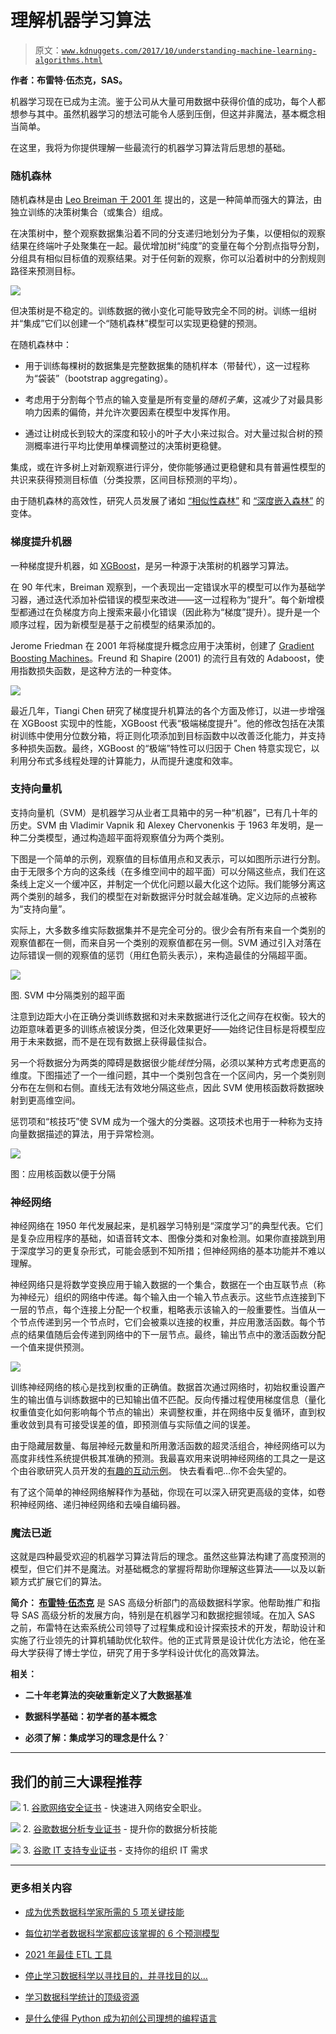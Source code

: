 # 理解机器学习算法

> 原文：[`www.kdnuggets.com/2017/10/understanding-machine-learning-algorithms.html`](https://www.kdnuggets.com/2017/10/understanding-machine_learning_algorithms.html)

**作者：布雷特·伍杰克，SAS。**

机器学习现在已成为主流。鉴于公司从大量可用数据中获得价值的成功，每个人都想参与其中。虽然机器学习的想法可能令人感到压倒，但这并非魔法，基本概念相当简单。

在这里，我将为你提供理解一些最流行的机器学习算法背后思想的基础。

### 随机森林

随机森林是由 [Leo Breiman 于 2001 年](https://www.stat.berkeley.edu/~breiman/randomforest2001.pdf) 提出的，这是一种简单而强大的算法，由独立训练的决策树集合（或集合）组成。

在决策树中，整个观察数据集沿着不同的分支递归地划分为子集，以便相似的观察结果在终端叶子处聚集在一起。最优增加树“纯度”的变量在每个分割点指导分割，分组具有相似目标值的观察结果。对于任何新的观察，你可以沿着树中的分割规则路径来预测目标。

![](img/98b7e01c3a28ecaa616770c0987f5bf4.png)

但决策树是不稳定的。训练数据的微小变化可能导致完全不同的树。训练一组树并“集成”它们以创建一个“随机森林”模型可以实现更稳健的预测。

在随机森林中：

+   用于训练每棵树的数据集是完整数据集的随机样本（带替代），这一过程称为“袋装”（bootstrap aggregating）。

+   考虑用于分割每个节点的输入变量是所有变量的*随机子集*，这减少了对最具影响力因素的偏倚，并允许次要因素在模型中发挥作用。

+   通过让树成长到较大的深度和较小的叶子大小来过拟合。对大量过拟合树的预测概率进行平均比使用单棵调整过的决策树更稳健。

集成，或在许多树上对新观察进行评分，使你能够通过更稳健和具有普遍性模型的共识来获得预测目标值（分类投票，区间目标预测的平均）。

由于随机森林的高效性，研究人员发展了诸如 [“相似性森林”](http://www.kdd.org/kdd2017/papers/view/similarity-forests) 和 [“深度嵌入森林”](https://dl.acm.org/citation.cfm?id=3098059) 的变体。

### 梯度提升机器

一种梯度提升机器，如 [XGBoost](http://www.kdd.org/kdd2016/papers/files/rfp0697-chenAemb.pdf)，是另一种源于决策树的机器学习算法。

在 90 年代末，Breiman 观察到，一个表现出一定错误水平的模型可以作为基础学习器，通过迭代添加补偿错误的模型来改进——这一过程称为“提升”。每个新增模型都通过在负梯度方向上搜索来最小化错误（因此称为“梯度”提升）。提升是一个顺序过程，因为新模型是基于之前模型的结果添加的。

Jerome Friedman 在 2001 年将梯度提升概念应用于决策树，创建了 [Gradient Boosting Machines](https://statweb.stanford.edu/~jhf/ftp/trebst.pdf)。Freund 和 Shapire (2001) 的流行且有效的 Adaboost，使用指数损失函数，是这种方法的一种变体。

![](img/4d3460a4818b8eb9d8198c5068bbb315.png)

最近几年，Tiangi Chen 研究了梯度提升机算法的各个方面及修订，以进一步增强在 XGBoost 实现中的性能，XGBoost 代表“极端梯度提升”。他的修改包括在决策树训练中使用分位数分箱，将正则化项添加到目标函数中以改善泛化能力，并支持多种损失函数。最终，XGBoost 的“极端”特性可以归因于 Chen 特意实现它，以利用分布式多线程处理的计算能力，从而提升速度和效率。

### 支持向量机

支持向量机（SVM）是机器学习从业者工具箱中的另一种“机器”，已有几十年的历史。SVM 由 Vladimir Vapnik 和 Alexey Chervonenkis 于 1963 年发明，是一种二分类模型，通过构造超平面将观察值分为两个类别。

下图是一个简单的示例，观察值的目标值用点和叉表示，可以如图所示进行分割。由于无限多个方向的这条线（在多维空间中的超平面）可以分隔这些点，我们在这条线上定义一个缓冲区，并制定一个优化问题以最大化这个边际。我们能够分离这两个类别的越多，我们的模型在对新数据评分时就会越准确。定义边际的点被称为“支持向量”。

实际上，大多数多维实际数据集并不是完全可分的。很少会有所有来自一个类别的观察值都在一侧，而来自另一个类别的观察值都在另一侧。SVM 通过引入对落在边际错误一侧的观察值的惩罚（用红色箭头表示），来构造最佳的分隔超平面。

![](img/82e478840cffc34c494f7a2987bb8dbf.png)

图. SVM 中分隔类别的超平面

注意到边距大小在正确分类训练数据和对未来数据进行泛化之间存在权衡。较大的边距意味着更多的训练点被误分类，但泛化效果更好——始终记住目标是将模型应用于未来数据，而不是在现有数据上获得最佳拟合。

另一个将数据分为两类的障碍是数据很少能*线性*分隔，必须以某种方式考虑更高的维度。下图描述了一个一维问题，其中一个类别包含在一个区间内，另一个类别则分布在左侧和右侧。直线无法有效地分隔这些点，因此 SVM 使用核函数将数据映射到更高维空间。

惩罚项和“核技巧”使 SVM 成为一个强大的分类器。这项技术也用于一种称为支持向量数据描述的算法，用于异常检测。

![](img/41f90cb27db6e58caa007b4f07838e9f.png)

图：应用核函数以便于分隔

### 神经网络

神经网络在 1950 年代发展起来，是机器学习特别是“深度学习”的典型代表。它们是复杂应用程序的基础，如语音转文本、图像分类和对象检测。如果你直接跳到用于深度学习的更复杂形式，可能会感到不知所措；但神经网络的基本功能并不难以理解。

神经网络只是将数学变换应用于输入数据的一个集合，数据在一个由互联节点（称为神经元）组织的网络中传递。每个输入由一个输入节点表示。这些节点连接到下一层的节点，每个连接上分配一个权重，粗略表示该输入的一般重要性。当值从一个节点传递到另一个节点时，它们会被乘以连接的权重，并应用激活函数。每个节点的结果值随后会传递到网络中的下一层节点。最终，输出节点中的激活函数分配一个值来提供预测。

![](img/8b032ecbc673c5bab633d9041f068fa3.png)

训练神经网络的核心是找到权重的正确值。数据首次通过网络时，初始权重设置产生的输出值与训练数据中的已知输出值不匹配。反向传播过程使用梯度信息（量化权重值变化如何影响每个节点的输出）来调整权重，并在网络中反复循环，直到权重收敛到具有可接受误差的值，即预测值与实际值之间的误差。

由于隐藏层数量、每层神经元数量和所用激活函数的超灵活组合，神经网络可以为高度非线性系统提供极其准确的预测。我最喜欢用来说明神经网络的工具之一是这个由谷歌研究人员开发的[有趣的互动示例](https://playground.tensorflow.org/)。 快去看看吧…你不会失望的。

有了这个简单的神经网络解释作为基础，你现在可以深入研究更高级的变体，如卷积神经网络、递归神经网络和去噪自编码器。

### 魔法已逝

这就是四种最受欢迎的机器学习算法背后的理念。虽然这些算法构建了高度预测的模型，但它们并不是魔法。对基础概念的掌握将帮助你理解这些算法——以及以新颖方式扩展它们的算法。

**简介： [布雷特·伍杰克](https://www.linkedin.com/in/brettwujek/)** 是 SAS 高级分析部门的高级数据科学家。他帮助推广和指导 SAS 高级分析的发展方向，特别是在机器学习和数据挖掘领域。在加入 SAS 之前，布雷特在达索系统公司领导了过程集成和设计探索技术的开发，帮助设计和实施了行业领先的计算机辅助优化软件。他的正式背景是设计优化方法论，他在圣母大学获得了博士学位，研究了用于多学科设计优化的高效算法。

**相关：**

+   **二十年老算法的突破重新定义了大数据基准**

+   **数据科学基础：初学者的基本概念**

+   **必须了解：集成学习的理念是什么？**`

* * *

## 我们的前三大课程推荐

![](img/0244c01ba9267c002ef39d4907e0b8fb.png) 1\. [谷歌网络安全证书](https://www.kdnuggets.com/google-cybersecurity) - 快速进入网络安全职业。

![](img/e225c49c3c91745821c8c0368bf04711.png) 2\. [谷歌数据分析专业证书](https://www.kdnuggets.com/google-data-analytics) - 提升你的数据分析技能

![](img/0244c01ba9267c002ef39d4907e0b8fb.png) 3\. [谷歌 IT 支持专业证书](https://www.kdnuggets.com/google-itsupport) - 支持你的组织 IT 需求

* * *

### 更多相关内容

+   [成为优秀数据科学家所需的 5 项关键技能](https://www.kdnuggets.com/2021/12/5-key-skills-needed-become-great-data-scientist.html)

+   [每位初学者数据科学家都应该掌握的 6 个预测模型](https://www.kdnuggets.com/2021/12/6-predictive-models-every-beginner-data-scientist-master.html)

+   [2021 年最佳 ETL 工具](https://www.kdnuggets.com/2021/12/mozart-best-etl-tools-2021.html)

+   [停止学习数据科学以寻找目的，并寻找目的以…](https://www.kdnuggets.com/2021/12/stop-learning-data-science-find-purpose.html)

+   [学习数据科学统计的顶级资源](https://www.kdnuggets.com/2021/12/springboard-top-resources-learn-data-science-statistics.html)

+   [是什么使得 Python 成为初创公司理想的编程语言](https://www.kdnuggets.com/2021/12/makes-python-ideal-programming-language-startups.html)
